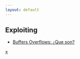```yaml
---
layout: default
---
```


## Exploiting

* [Buffers Overflows: ¿Que son?](https://github.com/Pwn2Ninj4/pwn2ninj4.github.io/blob/gh-pages/content/Exploiting/Buffers%20Overflows:%20%C2%BFQue%20son%3F.md)

[«](./)
